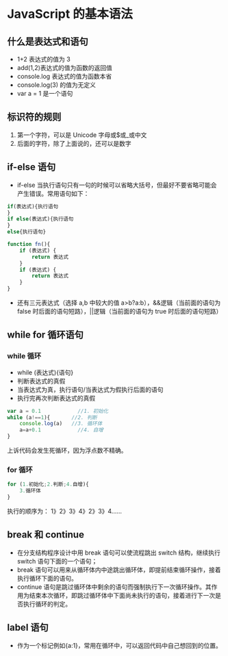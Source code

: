 # JavaScript 的基本语法
## 什么是表达式和语句
* 1+2 表达式的值为 3
* add(1,2)表达式的值为函数的返回值
* console.log 表达式的值为函数本省
* console.log(3) 的值为无定义
* var a = 1 是一个语句
## 标识符的规则
1. 第一个字符，可以是 Unicode 字母或$或_或中文
2. 后面的字符，除了上面说的，还可以是数字
## if-else 语句

* if-else 当执行语句只有一句的时候可以省略大括号，但最好不要省略可能会
产生错误。常用语句如下：
```javascript
if(表达式){执行语句
}
if else(表达式){执行语句
}
else{执行语句}
```
```javascript
function fn(){
    if (表达式) {
        return 表达式
    }
    if (表达式) {
        return 表达式
    }
}
```
* 还有三元表达式（选择 a,b 中较大的值 a>b?a:b），&&逻辑（当前面的语句为 false 时后面的语句短路），||逻辑（当前面的语句为 true 时后面的语句短路）

## while for 循环语句
### while 循环
* while (表达式){语句}
* 判断表达式的真假
* 当表达式为真，执行语句/当表达式为假执行后面的语句
* 执行完再次判断表达式的真假
```javascript
var a = 0.1            //1. 初始化
while (a!==1){       //2. 判断
    console.log(a)   //3. 循环体
    a=a+0.1            //4. 自增
}
```
上诉代码会发生死循环，因为浮点数不精确。

### for 循环
```javascript
for (1.初始化;2.判断;4.自增){
    3.循环体
}
```
执行的顺序为：
1》2》3》4》2》3》4......

## break 和 continue

* 在分支结构程序设计中用 break 语句可以使流程跳出 switch 结构，继续执行 switch 语句下面的一个语句；
* break 语句可以用来从循环体内中途跳出循环体，即提前结束循环操作，接着执行循环下面的语句。
* continue 语句是跳过循环体中剩余的语句而强制执行下一次循环操作。其作用为结束本次循环，即跳过循环体中下面尚未执行的语句，接着进行下一次是否执行循环的判定。

## label 语句

* 作为一个标记例如{a:1}，常用在循环中，可以返回代码中自己想回到的位置。

